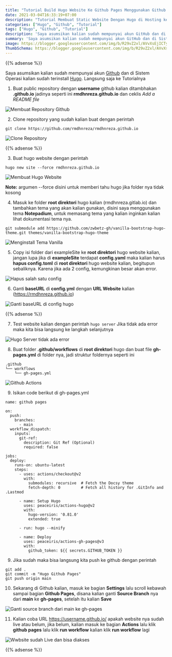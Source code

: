 ```yaml
---
title: "Tutorial Build Hugo Website Ke Github Pages Menggunakan Github Actions"
date: 2021-03-04T16:33:19+07:00
description: "Tutorial Membuat Static Website Dengan Hugo di Hosting ke Github Pages"
categories: ["Hugo", "Github", "Tutorial"]
tags: ["Hugo", "Github", "Tutorial"]
description: 'Saya asumsikan kalian sudah mempunyai akun GitHub dan di Sistem Operasi kalian sudah terinstall Hugo.'
summary: 'Saya asumsikan kalian sudah mempunyai akun GitHub dan di Sistem Operasi kalian sudah terinstall Hugo.'
image: https://blogger.googleusercontent.com/img/b/R29vZ2xl/AVvXsEjICTyl0qQlb4JHbR_VCnvHIPxC9P0Y_f0wuHQeTae_A7QoAzrjORIgC_k7tLutRQFVsGiT2Af-HQYbKL7VTcdW06tjxNCPoIAfEIOgG8bZpUlTY6UEUHL-MA4PUYfMbeTkxQNIHO0jK6UP-eMPa4ZB2quoBGyEmci4DkOGc6Pb04Evbzdnp3gSdKIJEcdT/s80-rw/github-logo.png
ThumbSchema: https://blogger.googleusercontent.com/img/b/R29vZ2xl/AVvXsEjICTyl0qQlb4JHbR_VCnvHIPxC9P0Y_f0wuHQeTae_A7QoAzrjORIgC_k7tLutRQFVsGiT2Af-HQYbKL7VTcdW06tjxNCPoIAfEIOgG8bZpUlTY6UEUHL-MA4PUYfMbeTkxQNIHO0jK6UP-eMPa4ZB2quoBGyEmci4DkOGc6Pb04Evbzdnp3gSdKIJEcdT/s0-rw/github-logo.png
---
```


{{% adsense %}}

Saya asumsikan kalian sudah mempunyai akun [Github](https://github.com) dan di Sistem Operasi kalian sudah terinstall [Hugo](https://gohugo.io). Langsung saja ke Tutorialnya

1. Buat public repository dengan **username** github kalian ditambhakan **.github.io** jadinya seperti ini **rmdhnreza.github.io** dan ceklis *Add a README file*

![Membuat Repository Github](https://blogger.googleusercontent.com/img/b/R29vZ2xl/AVvXsEggPpu1c-nevPkWidGfMJH1-mjs1MFO2F8bN5b5ZwnCV8NEU1jnTxudlJv9jMjm7IIoPlnj65Ygxm1FLryWKez5xvB14KU7XuJ039ZU03icLgpPsbLRUfuwjsn9ehA0mY9ZK6uGDOvNdAx2-Oc6o90GlqnhNbUVBsXjCoT4HRwk5OIeohYj_2zAikLuazqe/s0-rw/1.jpeg)

2. Clone repository yang sudah kalian buat dengan perintah
```
git clone https://github.com/rmdhnreza/rmdhnreza.github.io
```
![Clone Repository](https://blogger.googleusercontent.com/img/b/R29vZ2xl/AVvXsEih0D3dH4LM6WDBXJbViOPwHzUFMz82xSamrY5ub9scUqlRF-S2KTSx_5_-ABgOLEH02b7JvzOFJtvoHXSHgqamVS2SkapvO6f6Y5AklDNc89vEmVgZMT3vjezdntF1EQTfXhspMbgaPQ8OUn74A1OcMQsMZPGeJnL92_J77dPvDe3nbRMXFxgUsOeIBLXG/s0-rw/2.jpeg)

{{% adsense %}}

3. Buat hugo website dengan perintah
```
hugo new site --force rmdhnreza.github.io
```

![Membuat Hugo Website](https://blogger.googleusercontent.com/img/b/R29vZ2xl/AVvXsEh-A0b6g70bhNYxpS9Kv7RxyShJ55MHiFJF_7YXjGtrKqOgjELCKSAz_kB5SHCLZjBFSzdxbv6j-gprTkNBbjUkoWtLsD4qxMDGNKXK32thySxCGbtiwq377DHN7zyg1bo0Hm820EmeTqD4OXCGa64Mi5IfA5WTkPGHTm783M2siEjba_v36IVdiWNxdoTY/s0-rw/5.jpeg)

**Note:** argumen --force disini untuk memberi tahu hugo jika folder nya tidak kosong

4. Masuk ke folder **root direktori** hugo kalian (rmdhnreza.gitlab.io) dan tambahkan tema yang akan kalian gunakan, disini saya menggunakan tema **Notepadium**, untuk memasang tema yang kalian inginkan kalian lihat dokumentasi tema nya.
```
git submodule add https://github.com/zwbetz-gh/vanilla-bootstrap-hugo-theme.git themes/vanilla-bootstrap-hugo-theme
```

![Menginstall Tema Vanilla](https://blogger.googleusercontent.com/img/b/R29vZ2xl/AVvXsEiMyelX-RdKlfjiLW1VbMBlIYOV7J_ZDNvS01vfgDvHkoyW2F6I2OU3sHqOjTmjmLapVnMPkNe9eb9QT5GQSR3fzpnDvKMxkrfIQVoqLDyVmO7Uv3S1u6nudbq1DRq5suDGqcEoKQq8gWcq8dJ7PTs8-7li55-KyHJ8BiQAbLeYPbrc_8cWf7JELBIXc70V/s0-rw/7.jpeg)

5. Copy isi folder dari exampleSite ke **root direktori** hugo website kalian, jangan lupa jika di **exampleSite** terdapat **config.yaml** maka kalian harus **hapus config.toml** di **root direktori** hugo website kalian, begitupun sebaliknya. Karena jika ada 2 config, kemungkinan besar akan error.

![Hapus salah satu config](https://blogger.googleusercontent.com/img/b/R29vZ2xl/AVvXsEi20JYt0SM0PH-rhPds-QQLIuOuRCqv-MPrjpdsISRAk5Z2NTPnodNOtySrsVZS5QvK8pk7zE4ZNMxxX972ye14fwWo60Nbm7kHPMZQSTyYZqRmO1dGP2ZzYd6aMtiTx3RvvZAhxgbD3dQ4i9XUyiWjGcF-XFOjS0qwPaTc6Dm8yt9szWwQFKTBrTV2CMUc/s0-rw/8.jpeg)

6. Ganti **baseURL** di **config.yml** dengan **URL Website** kalian (https://rmdhnreza.github.io)

![Ganti baseURL di config hugo](https://blogger.googleusercontent.com/img/b/R29vZ2xl/AVvXsEjT-Orqb-jY14wAXX7ZjfdEL2cIFdviVaMZMoCwpwntaPvmkSorGlAIXdnCJXil8QdTDgDH7jjAiwF9RuFtOOoDFGnoV9-viySq4LBHb3PvG65iwEb4tc0zvvQ_kkA8nMayIT9L-kGFBQHVgkh7c82rS_o9wdtFvm8UJYyL302tNS1DGQfyiBeOPDWo6KjV/s0-rw/9.jpeg)

{{% adsense %}}

7. Test website kalian dengan perintah `hugo server` Jika tidak ada error maka kita bisa langsung ke langkah selanjutnya

![Hugo Server tidak ada error](https://blogger.googleusercontent.com/img/b/R29vZ2xl/AVvXsEggYXC0EqU3t2dC0YgHjRSdqzO3EVAME9XT0jlYjaxvrvuKtY-L71O0lm_2sP76q_kXO2bKbv8_uHlzFZ_laqVfcbUh6DLkmyMa1ANrH8k8YTeGyeNB-jGaudivr8AnNgyImiV5cbwIcm4MkkJn016_uZ6oS4ZOYL85SyX5SlaO3RPLmbXywFW27uiVZrEw/s0-rw/10.jpeg)

8. Buat folder **.github/workflows** di **root direktori** hugo dan buat file **gh-pages.yml** di folder nya, jadi struktur foldernya seperti ini
```
.github
└── workflows
    └── gh-pages.yml
```
![Github Actions](https://blogger.googleusercontent.com/img/b/R29vZ2xl/AVvXsEjUhJNs1J8qh-1zuLcCEyH86xhuyRx5b6UMbl5fpl6ElDDTh2jvdptbvqPj3UHtb8rD_ePaNEorF1PtEm6wPcxCxsjAlinhSloGUawRS_fhtOlTwblJ5xivDNjgT-9GFlVD7XQFzNrTIB3vSO-emYtTrENGP7WUf6x8k9pOabICFaJjotbvrdB_-Dxxn-p-/s0-rw/12.jpeg)

9. Isikan code berikut di gh-pages.yml
```
name: github pages

on:
  push:
    branches:
      - main
  workflow_dispatch:
    inputs:
      git-ref:
        description: Git Ref (Optional)
        required: false

jobs:
  deploy:
    runs-on: ubuntu-latest
    steps:
      - uses: actions/checkout@v2
        with:
          submodules: recursive  # Fetch the Docsy theme
          fetch-depth: 0         # Fetch all history for .GitInfo and .Lastmod

      - name: Setup Hugo
        uses: peaceiris/actions-hugo@v2
        with:
          hugo-version: '0.81.0'
          extended: true

      - run: hugo --minify

      - name: Deploy
        uses: peaceiris/actions-gh-pages@v3
        with:
          github_token: ${{ secrets.GITHUB_TOKEN }}
```
9. Jika sudah maka bisa langsung kita push ke github dengan perintah
```
git add .
git commit -m "Hugo Github Pages"
git push origin main
```
10. Sekarang di Github kalian, masuk ke bagian **Settings** lalu scroll kebawah sampai bagian **Github Pages**, disana kalian ganti **Source Branch** nya dari **main** ke **gh-pages**, setelah itu kalian **Save**

![Ganti source branch dari main ke gh-pages](https://blogger.googleusercontent.com/img/b/R29vZ2xl/AVvXsEjcyG26RLWiu38_49YqWbrDNFEDiVoiAyHiuBu1Y34UwL8gkUCzMauREOi5-dvRCcuwZ7zuYv_E2_bXoHdDblCbd-HN4Wuh2CbvqDfxFFvQoF8MuL6ZRVM8xt29KX-dAWebqiRnKRMnEiHmttM-0Wz2CmBdiU9sXhADiQuF49t6m9yBkwo0wKyEITPJLM05/s0-rw/16.jpeg)

11. Kalian coba URL https://username.github.io/ apakah website nya sudah live atau belum, jika belum, kalian masuk ke bagian **Actions** lalu klik **github pages** lalu klik **run workflow** kalian klik **run workflow** lagi

![Wwbsite sudah Live dan bisa diakses](https://blogger.googleusercontent.com/img/b/R29vZ2xl/AVvXsEgiClaOOuluVd-wZHAoAfCl5uGG7j8ddKqElGGTlRX7m_O-BJPAF5HsX5NTjqPoclJoeXABDq0BEjFx2Ogu0Zc0xnBEBtR4H7SPXnF1O7Mo9HLvOjkbh4LmUYVen_ZVBtZlKbSbMwGk15In86JvYv125vx8KmS5WDW3b9c64nsHfw_vZN2rAew8oqg7OHvx/s0-rw/17.jpeg)

{{% adsense %}}

